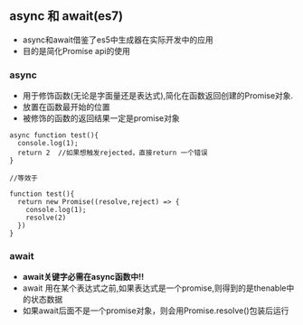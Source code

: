## async 和 await(es7)
* async和await借鉴了es5中生成器在实际开发中的应用
* 目的是简化Promise api的使用
### async
* 用于修饰函数(无论是字面量还是表达式),简化在函数返回创建的Promise对象.
* 放置在函数最开始的位置
* 被修饰的函数的返回结果一定是promise对象
```
async function test(){
  console.log(1);
  return 2  //如果想触发rejected，直接return 一个错误
}

//等效于

function test(){
  return new Promise((resolve,reject) => {
    console.log(1);
    resolve(2)
  })
}
```
### await
* **await关键字必需在async函数中!!**
* await 用在某个表达式之前,如果表达式是一个promise,则得到的是thenable中的状态数据
* 如果await后面不是一个promise对象，则会用Promise.resolve()包装后运行
